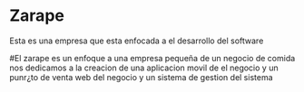 # Zarape
Esta es una empresa que esta enfocada a el desarrollo del software 

#El zarape
es un enfoque a una empresa pequeña de un negocio de comida nos dedicamos a la creacion de 
una aplicacion movil de el negocio y un punr¿to de venta web del negocio y un sistema de gestion 
del sistema
